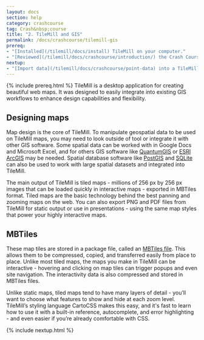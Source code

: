 ```yaml
---
layout: docs
section: help
category: crashcourse
tag: Crash&nbsp;course
title: "2. TileMill and GIS"
permalink: /docs/crashcourse/tilemill-gis
prereq:
- "[Installed](/tilemill/docs/install) TileMill on your computer."
- "[Reviewed](/tilemill/docs/crashcourse/introduction/) the Crash Course introduction."
nextup:
- "[Import data](/tilemill/docs/crashcourse/point-data) into a TileMill project."
---
```


{% include prereq.html %}
TileMill is a desktop application for creating beautiful web maps. It was designed to easily integrate into existing GIS workflows to enhance design capabilities and flexibility. 

## Designing maps
Map design is the core of TileMill. To manipulate geospatial data to be used on TileMill maps, you may need to look outside of tool or integrate it with other GIS software. Some spatial data can be worked with in Google Docs and Microsoft Excel, and for others GIS software like [QuantumGIS](http://www.qgis.org/) or [ESRI ArcGIS](http://www.esri.com/software/arcgis/index.html) may be needed. Spatial database software like [PostGIS](http://postgis.refractions.net/) and [SQLite](http://sqlite.org) can also be used to work with large spatial datasets and integrated into TileMill.  

The main output of TileMill is tiled maps - millions of 256 px by 256 px images that can be loaded quickly in interactive maps - exported in MBTiles format. Tiled maps are the basic technology behind the best panning and zooming maps on the web. You can also export PNG and PDF files from TileMill for static output or use in presentations - using the same map styles that power your highly interactive maps.

## MBTiles
These map tiles are stored in a package file, called an [MBTiles file](http://mapbox.com/mbtiles-spec). This allows them to be compressed, copied, and transferred easily from place to place. Unlike most tiled maps, the maps you make in TileMill can be interactive - hovering and clicking on map tiles can trigger popups and even site navigation. The interactivity data is also compressed and stored in MBTiles files.

Unlike static maps, tiled maps tend to have many layers of detail - you’ll want to choose what features to show and hide at each zoom level. TileMill’s styling language CartoCSS makes this easy, and it's fast to learn how to use it with a built-in reference, autocomplete, and error highlighting - and even easier if you’re already comfortable with CSS.

{% include nextup.html %}
